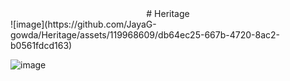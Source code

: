 <center># Heritage </center>
![image](https://github.com/JayaG-gowda/Heritage/assets/119968609/db64ec25-667b-4720-8ac2-b0561fdcd163)

![image](https://github.com/JayaG-gowda/Heritage/assets/119968609/524a8072-d49c-4ed8-94c8-85ba322ac6d4)

